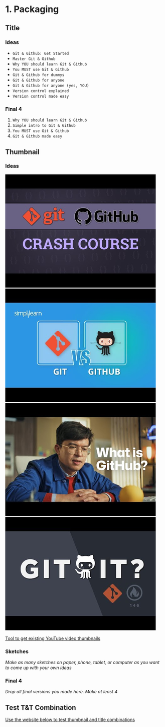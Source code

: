 # 1. Packaging

## Title

### Ideas

- `Git & Github: Get Started`
- `Master Git & Github`
- `Why YOU should learn Git & Github`
- `You MUST use Git & Github`
- `Git & Github for dummys`
- `Git & Github for anyone`
- `Git & Github for anyone (yes, YOU)`
- `Version control explained`
- `Version control made easy`

### Final 4

1. `Why YOU should learn Git & Github`
2. `Simple intro to Git & Github`
3. `You MUST use Git & Github`
4. `Git & Github made easy`

## Thumbnail

### Ideas

![git GitHub CRASH COURSE](thumbnails/idea_1.png)
![GIT vs GITHUB](thumbnails/idea_2.png)
![What is GitHub?](thumbnails/idea_3.png)
![GIT IT?](thumbnails/idea_4.png)

[Tool to get existing YouTube video thumbnails](https://www.get-youtube-thumbnail.com/)

### Sketches

_Make as many sketches on paper, phone, tablet, or computer as you want to come up with your own ideas_

### Final 4

_Drop all final versions you made here. Make at least 4_

## Test T&T Combination

[Use the website below to test thumbnail and title combinations](https://thumbsup.tv/)
